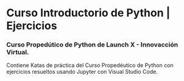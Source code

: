 # Curso Introductorio de Python | Ejercicios
### Curso Propedútico de Python de Launch X - Innovacción Virtual.
Contiene Katas de práctica del Curso Propedéutico de Python con ejercicios resueltos usando Jupyter con Visual Studio Code.
